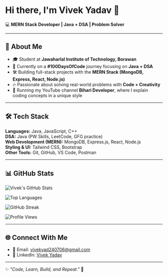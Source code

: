 # Hi there, I'm Vivek Yadav 👋  

💻 **MERN Stack Developer | Java + DSA | Problem Solver**

---

## 🚀 About Me  
- 🎓 Student at **Jawaharlal Institute of Technology, Borawan**  
- 🌱 Currently on a **#100DaysOfCode** journey focusing on **Java + DSA**  
- 🛠️ Building full-stack projects with the **MERN Stack (MongoDB, Express, React, Node.js)**  
- 🔥 Passionate about solving real-world problems with **Code + Creativity**  
- 🎥 Running my YouTube channel **Bihari Developer**, where I explain coding concepts in a unique style  

---

## 🛠️ Tech Stack  
**Languages:** Java, JavaScript, C++  
**DSA:** Java (PW Skills, LeetCode, GFG practice)  
**Web Development (MERN):** MongoDB, Express.js, React, Node.js  
**Styling & UI:** Tailwind CSS, Bootstrap  
**Other Tools:** Git, GitHub, VS Code, Postman  

---

## 📊 GitHub Stats  

![Vivek's GitHub Stats](https://github-readme-stats.vercel.app/api?username=vivekyadav247&show_icons=true&theme=tokyonight)  

![Top Languages](https://github-readme-stats.vercel.app/api/top-langs/?username=vivekyadav247&layout=compact&theme=tokyonight)  

![GitHub Streak](https://github-readme-streak-stats.herokuapp.com/?user=vivekyadav247&theme=tokyonight)  

![Profile Views](https://komarev.com/ghpvc/?username=vivekyadav247&label=👀%20Profile%20Views&color=blueviolet&style=flat-square)



---

## 🌐 Connect With Me  
- 📧 Email: [vivekyad240706@gmail.com](mailto:vivekyad240706@gmail.com)  
- 💼 LinkedIn: [Vivek Yadav](https://linkedin.com/in/vivek-yadav)  

---

✨ *"Code, Learn, Build, and Repeat."* 🚀
